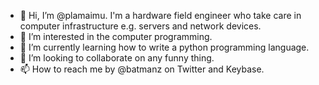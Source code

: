 - 👋 Hi, I’m @plamaimu. I'm a hardware field engineer who take care in computer infrastructure e.g. servers and network devices.
- 👀 I’m interested in the computer programming.
- 🌱 I’m currently learning how to write a python programming language.
- 💞️ I’m looking to collaborate on any funny thing.
- 📫 How to reach me by @batmanz on Twitter and Keybase.

<!---
plamaimu/plamaimu is a ✨ special ✨ repository because its `README.md` (this file) appears on your GitHub profile.
You can click the Preview link to take a look at your changes.
--->

